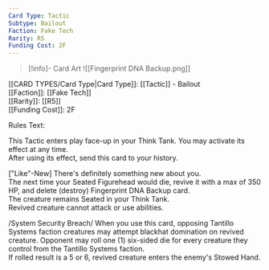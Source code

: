 ```yaml
---
Card Type: Tactic
Subtype: Bailout
Faction: Fake Tech
Rarity: R5
Funding Cost: 2F
---
```

> [!info]- Card Art
> ![[Fingerprint DNA Backup.png]]

[[CARD TYPES/Card Type|Card Type]]: [[Tactic]] - Bailout  
[[Faction]]: [[Fake Tech]]  
[[Rarity]]: [[R5]]  
[[Funding Cost]]: 2F  

Rules Text:  

This Tactic enters play face-up in your Think Tank. You may activate its effect at any time.  
After using its effect, send this card to your history.  

["Like"-New] There's definitely something new about you.  
The next time your Seated Figurehead would die, revive it with a max of 350 HP, and delete (destroy) Fingerprint DNA Backup card.   
The creature remains Seated in your Think Tank.  
Revived creature cannot attack or use abilities.  

/System Security Breach/ When you use this card, opposing Tantillo Systems faction creatures may attempt blackhat domination on revived creature. 
Opponent may roll one (1) six-sided die for every creature they control from the Tantillo Systems faction.  
If rolled result is a 5 or 6, revived creature enters the enemy's Stowed Hand.  